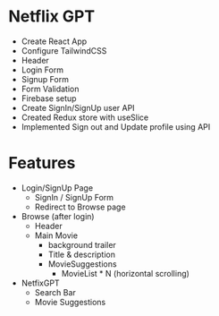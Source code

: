 
# Netflix GPT

- Create React App
- Configure TailwindCSS
- Header
- Login Form
- Signup Form
- Form Validation
- Firebase setup
- Create SignIn/SignUp user API
- Created Redux store with useSlice
- Implemented Sign out and Update profile using API


# Features

- Login/SignUp Page
    - SignIn / SignUp Form
    - Redirect to Browse page
- Browse (after login)
    - Header
    - Main Movie
      - background trailer
      - Title & description
      - MovieSuggestions
        - MovieList * N (horizontal scrolling)
- NetfixGPT
    - Search Bar
    - Movie Suggestions
